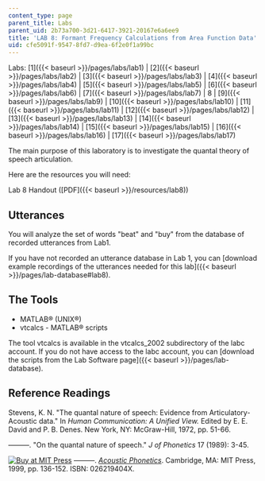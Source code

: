 ```yaml
---
content_type: page
parent_title: Labs
parent_uid: 2b73a700-3d21-6417-3921-20167e6a6ee9
title: 'LAB 8: Formant Frequency Calculations from Area Function Data'
uid: cfe5091f-9547-8fd7-d9ea-6f2e0f1a99bc
---
```


Labs: [1]({{< baseurl >}}/pages/labs/lab1) | [2]({{< baseurl >}}/pages/labs/lab2) | [3]({{< baseurl >}}/pages/labs/lab3) | [4]({{< baseurl >}}/pages/labs/lab4) | [5]({{< baseurl >}}/pages/labs/lab5) | [6]({{< baseurl >}}/pages/labs/lab6) | [7]({{< baseurl >}}/pages/labs/lab7) | 8 | [9]({{< baseurl >}}/pages/labs/lab9) | [10]({{< baseurl >}}/pages/labs/lab10) | [11]({{< baseurl >}}/pages/labs/lab11) | [12]({{< baseurl >}}/pages/labs/lab12) | [13]({{< baseurl >}}/pages/labs/lab13) | [14]({{< baseurl >}}/pages/labs/lab14) | [15]({{< baseurl >}}/pages/labs/lab15) | [16]({{< baseurl >}}/pages/labs/lab16) | [17]({{< baseurl >}}/pages/labs/lab17)

The main purpose of this laboratory is to investigate the quantal theory of speech articulation.

Here are the resources you will need:

Lab 8 Handout ([PDF]({{< baseurl >}}/resources/lab8))

Utterances
----------

You will analyze the set of words "beat" and "buy" from the database of recorded utterances from Lab1.

If you have not recorded an utterance database in Lab 1, you can [download example recordings of the utterances needed for this lab]({{< baseurl >}}/pages/lab-database#lab8).

The Tools
---------

*   MATLAB® (UNIX®)
*   vtcalcs - MATLAB® scripts

The tool vtcalcs is available in the vtcalcs\_2002 subdirectory of the labc account. If you do not have access to the labc account, you can [download the scripts from the Lab Software page]({{< baseurl >}}/pages/lab-database).

Reference Readings
------------------

Stevens, K. N. "The quantal nature of speech: Evidence from Articulatory-Acoustic data." In _Human Communication: A Unified View._ Edited by E. E. David and P. B. Denes. New York, NY: McGraw-Hill, 1972, pp. 51-66.

———. "On the quantal nature of speech." _J of Phonetics_ 17 (1989): 3-45.

[![Buy at MIT Press](/images/mp_logo.gif)](https://mitpress.mit.edu/books/acoustic-phonetics) ———. [_Acoustic Phonetics_](https://mitpress.mit.edu/books/acoustic-phonetics). Cambridge, MA: MIT Press, 1999, pp. 136-152. ISBN: 026219404X.